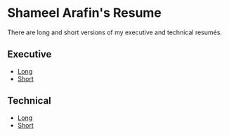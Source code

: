 # Shameel Arafin's Resume

There are long and short versions of my executive and technical resumés.

## Executive
- [Long](./executive/long/shameel_arafin_executive_resume_long.pdf)
- [Short](./executive/short/shameel_arafin_executive_resume_short.pdf)

## Technical
- [Long](./technical/long/shameel_arafin_technical_resume_long.pdf)
- [Short](./technical/short/shameel_arafin_technical_resume_short.pdf)
